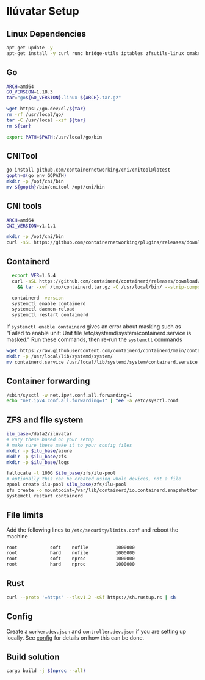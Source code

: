 # Ilúvatar Setup

## Linux Dependencies

```bash
apt-get update -y
apt-get install -y curl runc bridge-utils iptables zfsutils-linux cmake net-tools gcc g++ libssl-dev pkg-config linux-tools-common linux-tools-`uname -r` libprotobuf-dev protobuf-compiler

```

## Go

```bash
ARCH=amd64
GO_VERSION=1.18.3
tar="go${GO_VERSION}.linux-${ARCH}.tar.gz"

wget https://go.dev/dl/${tar}
rm -rf /usr/local/go/
tar -C /usr/local -xzf ${tar}
rm ${tar}

export PATH=$PATH:/usr/local/go/bin
```

## CNITool

```bash
go install github.com/containernetworking/cni/cnitool@latest
gopth=$(go env GOPATH)
mkdir -p /opt/cni/bin
mv ${gopth}/bin/cnitool /opt/cni/bin
```

## CNI tools

```bash
ARCH=amd64
CNI_VERSION=v1.1.1

mkdir -p /opt/cni/bin
curl -sSL https://github.com/containernetworking/plugins/releases/download/${CNI_VERSION}/cni-plugins-linux-${ARCH}-${CNI_VERSION}.tgz | tar -xz -C /opt/cni/bin
```

## Containerd

```bash
  export VER=1.6.4
  curl -sSL https://github.com/containerd/containerd/releases/download/v$VER/containerd-$VER-linux-amd64.tar.gz > /tmp/containerd.tar.gz \
    && tar -xvf /tmp/containerd.tar.gz -C /usr/local/bin/ --strip-components=1

  containerd -version
  systemctl enable containerd
  systemctl daemon-reload
  systemctl restart containerd
  ```

If `systemctl enable containerd` gives an error about masking such as "Failed to enable unit: Unit file /etc/systemd/system/containerd.service is masked."
Run these commands, then re-run the `systemctl` commands
```bash
wget https://raw.githubusercontent.com/containerd/containerd/main/containerd.service
mkdir -p /usr/local/lib/systemd/system/
mv containerd.service /usr/local/lib/systemd/system/containerd.service
```

## Container forwarding

```bash
/sbin/sysctl -w net.ipv4.conf.all.forwarding=1
echo "net.ipv4.conf.all.forwarding=1" | tee -a /etc/sysctl.conf
```

## ZFS and file system

```bash
ilu_base=/data2/ilúvatar
# vary these based on your setup
# make sure these make it to your config files
mkdir -p $ilu_base/azure
mkdir -p $ilu_base/zfs
mkdir -p $ilu_base/logs

fallocate -l 100G $ilu_base/zfs/ilu-pool
# optionally this can be created using whole devices, not a file
zpool create ilu-pool $ilu_base/zfs/ilu-pool
zfs create -o mountpoint=/var/lib/containerd/io.containerd.snapshotter.v1.zfs ilu-pool/containerd
systemctl restart containerd
```

## File limits

Add the following lines to `/etc/security/limits.conf` and reboot the machine
```sh
root            soft    nofile          1000000
root            hard    nofile          1000000
root            soft    nproc           1000000
root            hard    nproc           1000000
```

## Rust

```bash
curl --proto '=https' --tlsv1.2 -sSf https://sh.rustup.rs | sh
```

## Config

Create a `worker.dev.json` and `controller.dev.json` if you are setting up locally.
See [config](CONFIG.md) for details on how this can be done.

## Build solution

```bash
cargo build -j $(nproc --all)
```
